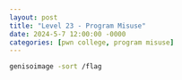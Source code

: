```yaml
---
layout: post
title: "Level 23 - Program Misuse"
date: 2024-5-7 12:00:00 -0000
categories: [pwn college, program misuse]
---
```


```bash
genisoimage -sort /flag
```
